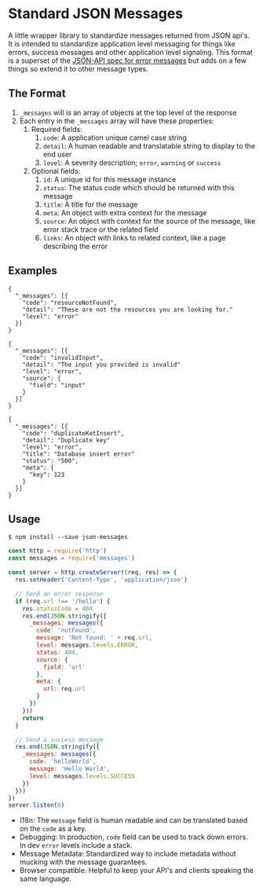 # Standard JSON Messages

A little wrapper library to standardize messages returned from JSON api's.
It is intended to standardize application level messaging for things like errors,
success messages and other application level signaling.  This format is a superset
of the [JSON-API spec for error messages](http://jsonapi.org/format/#errors)
but adds on a few things so extend it to other message types.

## The Format

1. `_messages` will is an array of objects at the top level of the response
2. Each entry in the `_messages` array will have these properties:
	1. Required fields:
		1. `code`: A application unique camel case string
		2. `detail`: A human readable and translatable string to display to the end user
		3. `level`: A severity description; `error`, `warning` or `success`
	2. Optional fields:
		1. `id`: A unique id for this message instance
		2. `status`: The status code which should be returned with this message
		3. `title`: A title for the message
		4. `meta`: An object with extra context for the message
		5. `source`: An object with context for the source of the message, like error stack trace or the related field
		6. `links`: An object with links to related context, like a page describing the error


## Examples

```
{
  "_messages": [{
    "code": "resourceNotFound",
    "detail": "These are not the resources you are looking for."
    "level": "error"
  }]
}
```

```
{
  "_messages": [{
    "code": "invalidInput",
    "detail": "The input you provided is invalid"
    "level": "error",
    "source": {
      "field": "input"
    }
  }]
}
```

```
{
  "_messages": [{
    "code": "duplicateKetInsert",
    "detail": "Duplicate key"
    "level": "error",
    "title": "Database insert error"
    "status": "500",
    "meta": {
      "key": 123
    }
  }]
}
```

## Usage

```
$ npm install --save json-messages
```

```javascript
const http = require('http')
const messages = require('messages')

const server = http.createServer((req, res) => {
  res.setHeader('Content-Type', 'application/json')

  // Send an error response
  if (req.url !== '/hello') {
    res.statusCode = 404
    res.end(JSON.stringify({
      _messages: messages({
        code: 'notFound',
        message: 'Not found: ' + req.url,
        level: messages.levels.ERROR,
        status: 404,
        source: {
          field: 'url'
        },
        meta: {
          url: req.url
        }
      })
    }))
    return
  }

  // Send a success message
  res.end(JSON.stringify({
    _messages: messages({
      code: 'helloWorld',
      message: 'Hello World',
      level: messages.levels.SUCCESS
    })
  }))
})
server.listen(0)
```

- I18n: The `message` field is human readable and can be translated based on the `code` as a key.
- Debugging: In production, `code` field can be used to track down errors.  In dev `error` levels include a stack.
- Message Metadata: Standardized way to include metadata without mucking with the message guarantees.
- Browser compatible: Helpful to keep your API's and clients speaking the same language.
